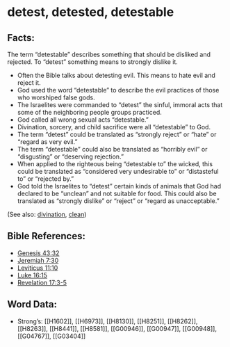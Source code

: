 # detest, detested, detestable

## Facts:

The term “detestable” describes something that should be disliked and rejected. To “detest” something means to strongly dislike it.

* Often the Bible talks about detesting evil. This means to hate evil and reject it.
* God used the word “detestable” to describe the evil practices of those who worshiped false gods.
* The Israelites were commanded to “detest” the sinful, immoral acts that some of the neighboring people groups practiced.
* God called all wrong sexual acts “detestable.”
* Divination, sorcery, and child sacrifice were all “detestable” to God.
* The term “detest” could be translated as “strongly reject” or “hate” or “regard as very evil.”
* The term “detestable” could also be translated as “horribly evil” or “disgusting” or “deserving rejection.”
* When applied to the righteous being “detestable to” the wicked, this could be translated as “considered very undesirable to” or “distasteful to” or “rejected by.”
* God told the Israelites to “detest” certain kinds of animals that God had declared to be “unclean” and not suitable for food. This could also be translated as “strongly dislike” or “reject” or “regard as unacceptable.”

(See also: [divination](../other/divination.md), [clean](../kt/clean.md))

## Bible References:

* [Genesis 43:32](rc://en/tn/help/gen/43/32)
* [Jeremiah 7:30](rc://en/tn/help/jer/07/30)
* [Leviticus 11:10](rc://en/tn/help/lev/11/10)
* [Luke 16:15](rc://en/tn/help/luk/16/15)
* [Revelation 17:3-5](rc://en/tn/help/rev/17/03)

## Word Data:

* Strong’s: [[H1602]], [[H6973]], [[H8130]], [[H8251]], [[H8262]], [[H8263]], [[H8441]], [[H8581]], [[G00946]], [[G00947]], [[G00948]], [[G04767]], [[G03404]]
